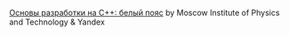 [Основы разработки на C++: белый пояс](https://www.coursera.org/learn/c-plus-plus-white/home/welcome) by Moscow Institute of Physics and Technology & Yandex